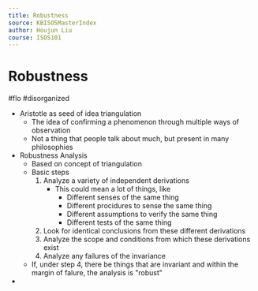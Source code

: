 ```yaml
---
title: Robustness
source: KBISOSMasterIndex
author: Houjun Liu
course: ISOS101
---
```


# Robustness

#flo #disorganized

* Aristotle as seed of idea triangulation
    * The idea of confirming a phenomenon through multiple ways of observation
    * Not a thing that people talk about much, but present in many philosophies
* Robustness Analysis 
    * Based on concept of triangulation
    * Basic steps
         1. Analyze a variety of independent derivations
             * This could mean a lot of things, like
                 * Different senses of the same thing
                 * Different procidures to sense the same thing
                 * Different assumptions to verify the same thing
                 * Different tests of the same thing
         3. Look for identical conclusions from these different derivations
         4. Analyze the scope and conditions from which these derivations exist
         5. Analyze any failures of the invariance
     * If, under step 4, there be things that are invariant and within the margin of falure, the analysis is "robust" 
 * 